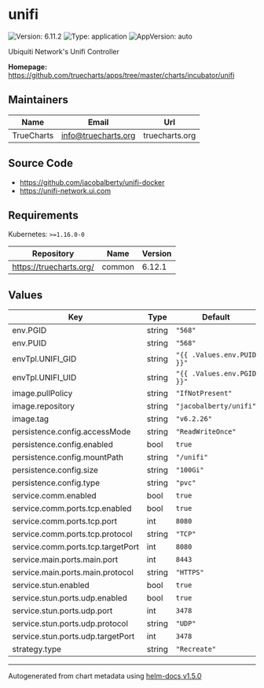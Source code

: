 # unifi

![Version: 6.11.2](https://img.shields.io/badge/Version-6.11.2-informational?style=flat-square) ![Type: application](https://img.shields.io/badge/Type-application-informational?style=flat-square) ![AppVersion: auto](https://img.shields.io/badge/AppVersion-auto-informational?style=flat-square)

Ubiquiti Network's Unifi Controller

**Homepage:** <https://github.com/truecharts/apps/tree/master/charts/incubator/unifi>

## Maintainers

| Name | Email | Url |
| ---- | ------ | --- |
| TrueCharts | info@truecharts.org | truecharts.org |

## Source Code

* <https://github.com/jacobalberty/unifi-docker>
* <https://unifi-network.ui.com>

## Requirements

Kubernetes: `>=1.16.0-0`

| Repository | Name | Version |
|------------|------|---------|
| https://truecharts.org/ | common | 6.12.1 |

## Values

| Key | Type | Default | Description |
|-----|------|---------|-------------|
| env.PGID | string | `"568"` |  |
| env.PUID | string | `"568"` |  |
| envTpl.UNIFI_GID | string | `"{{ .Values.env.PUID }}"` |  |
| envTpl.UNIFI_UID | string | `"{{ .Values.env.PGID }}"` |  |
| image.pullPolicy | string | `"IfNotPresent"` |  |
| image.repository | string | `"jacobalberty/unifi"` |  |
| image.tag | string | `"v6.2.26"` |  |
| persistence.config.accessMode | string | `"ReadWriteOnce"` |  |
| persistence.config.enabled | bool | `true` |  |
| persistence.config.mountPath | string | `"/unifi"` |  |
| persistence.config.size | string | `"100Gi"` |  |
| persistence.config.type | string | `"pvc"` |  |
| service.comm.enabled | bool | `true` |  |
| service.comm.ports.tcp.enabled | bool | `true` |  |
| service.comm.ports.tcp.port | int | `8080` |  |
| service.comm.ports.tcp.protocol | string | `"TCP"` |  |
| service.comm.ports.tcp.targetPort | int | `8080` |  |
| service.main.ports.main.port | int | `8443` |  |
| service.main.ports.main.protocol | string | `"HTTPS"` |  |
| service.stun.enabled | bool | `true` |  |
| service.stun.ports.udp.enabled | bool | `true` |  |
| service.stun.ports.udp.port | int | `3478` |  |
| service.stun.ports.udp.protocol | string | `"UDP"` |  |
| service.stun.ports.udp.targetPort | int | `3478` |  |
| strategy.type | string | `"Recreate"` |  |

----------------------------------------------
Autogenerated from chart metadata using [helm-docs v1.5.0](https://github.com/norwoodj/helm-docs/releases/v1.5.0)
